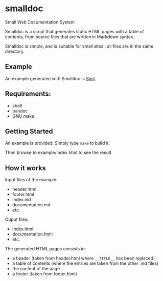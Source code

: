# smalldoc

Small Web Documentation System

Smalldoc is a script that generates static HTML pages with a table of contents, from source files that are written in Markdown syntax.

Smalldoc is simple, and is suitable for small sites : all files are in the same directory.

## Example

An example generated with Smalldoc is <a href="http://goeb.github.io/smit/">Smit</a>.

## Requirements:

- shell
- pandoc
- GNU make

## Getting Started

An example is provided. Simply type `make` to build it.

Then browse to example/index.html to see the result.



## How it works

Input files of the example:

- header.html
- footer.html
- index.md
- documentation.md
- etc.

Ouput files:

- index.html
- documentation.html
- etc.

The generated HTML pages consists in:

- a header (taken from header.html where `__TITLE__` has been replaced)
- a table of contents (where the entries are taken from the other .md files)
- the content of the page
- a footer (taken from footer.html)
    

